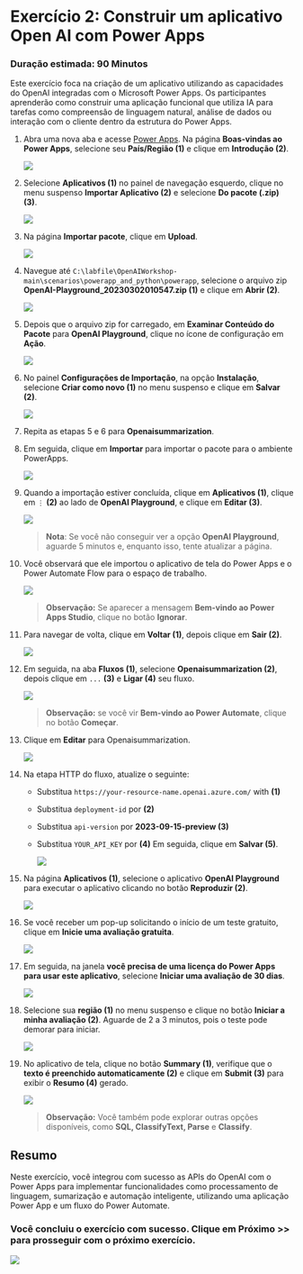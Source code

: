# Exercício 2: Construir um aplicativo Open AI com Power Apps

### Duração estimada: 90 Minutos

Este exercício foca na criação de um aplicativo utilizando as capacidades do OpenAI integradas com o Microsoft Power Apps. Os participantes aprenderão como construir uma aplicação funcional que utiliza IA para tarefas como compreensão de linguagem natural, análise de dados ou interação com o cliente dentro da estrutura do Power Apps.

1. Abra uma nova aba e acesse [Power Apps](https://make.powerapps.com/). Na página **Boas-vindas ao Power Apps**, selecione seu **País/Região (1)** e clique em **Introdução (2)**. 

   ![](./images/30-7-25-l2-1.png)
     
2. Selecione **Aplicativos (1)** no painel de navegação esquerdo, clique no menu suspenso **Importar Aplicativo (2)** e selecione **Do pacote (.zip) (3)**.

    ![](./images/powerapps-import-2.png)

3. Na página **Importar pacote**, clique em **Upload**.

    ![](./images/upload-importpackage-2.png)

4. Navegue até `C:\labfile\OpenAIWorkshop-main\scenarios\powerapp_and_python\powerapp`, selecione o arquivo zip **OpenAI-Playground_20230302010547.zip (1)** e clique em **Abrir (2)**.

    ![](./images/openai-play-1.png)

5. Depois que o arquivo zip for carregado, em **Examinar Conteúdo do Pacote** para **OpenAI Playground**, clique no ícone de configuração em **Ação**.

     ![](./images/review-package-content-1.png)

6. No painel **Configurações de Importação**, na opção **Instalação**, selecione **Criar como novo (1)** no menu suspenso e clique em **Salvar (2)**.

      ![](./images/import-setup-2.png)

7. Repita as etapas 5 e 6 para **Openaisummarization**.

8. Em seguida, clique em **Importar** para importar o pacote para o ambiente PowerApps.

     ![](./images/30-7-25-l2-2.png)

9. Quando a importação estiver concluída, clique em **Aplicativos (1)**, clique em `⋮` **(2)** ao lado de **OpenAI Playground**, e clique em **Editar (3)**.

      ![](./images/powerapps-apps-edit-2.png)

   >**Nota**: Se você não conseguir ver a opção **OpenAI Playground**, aguarde 5 minutos e, enquanto isso, tente atualizar a página.

10. Você observará que ele importou o aplicativo de tela do Power Apps e o Power Automate Flow para o espaço de trabalho.

      ![](./images/powerapps-apps-view-2.png)

      >**Observação:** Se aparecer a mensagem **Bem-vindo ao Power Apps Studio**, clique no botão **Ignorar**.   

11. Para navegar de volta, clique em **Voltar (1)**, depois clique em **Sair (2)**.

      ![](./images/powerapps-apps-exit-2.png)

12. Em seguida, na aba **Fluxos (1)**, selecione **Openaisummarization (2)**, depois clique em `...` **(3)** e **Ligar (4)** seu fluxo.

      ![](./images/30-7-25-l2-3.png)

      >**Observação:** se você vir **Bem-vindo ao Power Automate**, clique no botão **Começar**.

13. Clique em **Editar** para Openaisummarization.

      ![](./images/flow-edit-2.png)

14. Na etapa HTTP do fluxo, atualize o seguinte:
     
     - Substitua `https://your-resource-name.openai.azure.com/` with **<inject key="OpenAIEndpoint" enableCopy="true"/> (1)**
     - Substitua `deployment-id` por **<inject key="openaimodulename" enableCopy="true"/> (2)**
     - Substitua `api-version` por **2023-09-15-preview (3)**
     - Substitua `YOUR_API_KEY` por **<inject key="OpenAIKey" enableCopy="true"/> (4)** Em seguida, clique em **Salvar (5)**.
        
       ![](./images/update-values-2.png)
   
15. Na página **Aplicativos (1)**, selecione o aplicativo **OpenAI Playground** para executar o aplicativo clicando no botão **Reproduzir (2)**.

     ![](./images/canves-play-1.png)

16. Se você receber um pop-up solicitando o início de um teste gratuito, clique em **Inicie uma avaliação gratuita**.

      ![](./images/30-7-25-l2-4.png)

17. Em seguida, na janela **você precisa de uma licença do Power Apps para usar este aplicativo**, selecione **Iniciar uma avaliação de 30 dias**.

      ![](./images/start-30-days-trial.png)

18. Selecione sua **região (1)** no menu suspenso e clique no botão **Iniciar a minha avaliação (2)**. Aguarde de 2 a 3 minutos, pois o teste pode demorar para iniciar.

      ![](./images/start-my-review.png)
    
19. No aplicativo de tela, clique no botão **Summary (1)**, verifique que o **texto é preenchido automaticamente (2)** e clique em **Submit (3)** para exibir o **Resumo (4)** gerado.

     ![](./images/30-7-25-l2-5.png)

    > **Observação:** Você também pode explorar outras opções disponíveis, como **SQL, ClassifyText, Parse** e **Classify**.

## Resumo

Neste exercício, você integrou com sucesso as APIs do OpenAI com o Power Apps para implementar funcionalidades como processamento de linguagem, sumarização e automação inteligente, utilizando uma aplicação Power App e um fluxo do Power Automate.

### Você concluiu o exercício com sucesso. Clique em Próximo >> para prosseguir com o próximo exercício.
 
 ![](./images/30-7-25-g5.png)
